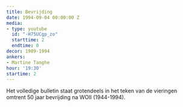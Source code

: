 ```yaml
---
title: Bevrijding
date: 1994-09-04 00:00:00 Z
media:
- type: youtube
  id: "-H75UCgp_zo"
  starttime: 2
  endtime: 0
decor: 1989-1994
ankers:
- Martine Tanghe
hour: '19:30'
startime: 2
---
```


Het volledige bulletin staat grotendeels in het teken van de vieringen omtrent 50 jaar bevrijding na WOII (1944-1994).
